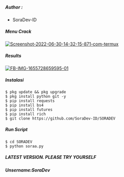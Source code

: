 ##### Author :
- SoraDev-ID

##### Menu Crack
<a href="https://ibb.co/yXqdL2t"><img src="https://i.ibb.co/xD6XVZW/Screenshot-2022-06-30-14-32-15-871-com-termux.jpg" alt="Screenshot-2022-06-30-14-32-15-871-com-termux" border="0"></a>
##### Results
<a href="https://ibb.co/LtmVv9W"><img src="https://i.ibb.co/G2yzFCL/FB-IMG-1655728659595-01.jpg" alt="FB-IMG-1655728659595-01" border="0"></a>

##### Instalasi
```shell
$ pkg update && pkg upgrade
$ pkg install python git -y
$ pip install requests 
$ pip install bs4
$ pip install futures 
$ pip install rich
$ git clone https://github.com/SoraDev-ID/SORADEV
```
##### Run Script
```shell
$ cd SORADEV
$ python soraa.py
```

##### LATEST VERSION. PLEASE TRY YOURSELF 
##### Unsername:SoraDev
